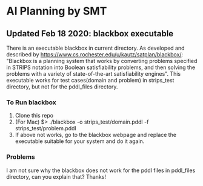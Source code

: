 # AI Planning by SMT

## Updated Feb 18 2020: blackbox executable
There is an executable blackbox in current directory. As developed and described by https://www.cs.rochester.edu/u/kautz/satplan/blackbox/: "Blackbox is a planning system that works by converting problems specified in STRIPS notation into Boolean satisfiability problems, and then solving the problems with a variety of state-of-the-art satisfiability engines".
This executable works for test cases(domain and problem) in strips_test directory, but not for the pddl_files directory. 

### To Run blackbox
1. Clone this repo 
2. (For Mac) $> ./blackbox -o strips_test/domain.pddl -f strips_test/problem.pddl  
3. If above not works, go to the blackbox webpage and replace the executable suitable for your system and do it again.

### Problems
I am not sure why the blackbox does not work for the pddl files in pddl_files directory, can you explain that? Thanks!
